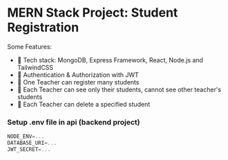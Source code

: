# MERN Stack Project: Student Registration

Some Features:

-   🌟 Tech stack: MongoDB, Express Framework, React, Node.js and TailwindCSS 
-   🎃 Authentication & Authorization with JWT
-   🎃 One Teacher can register many students
-   🎃 Each Teacher can see only their students, cannot see other teacher's students
-   🎃 Each Teacher can delete a specified student

### Setup .env file in api (backend project)

```js
NODE_ENV=...
DATABASE_URI=...
JWT_SECRET=...


